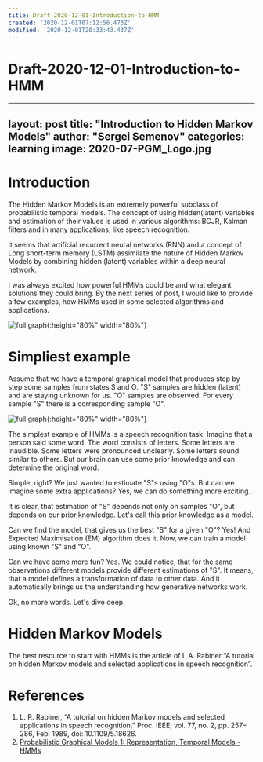 ```yaml
---
title: Draft-2020-12-01-Introduction-to-HMM
created: '2020-12-01T07:12:56.473Z'
modified: '2020-12-01T20:33:43.437Z'
---
```


# Draft-2020-12-01-Introduction-to-HMM

---
layout: post
title: "Introduction to Hidden Markov Models"
author: "Sergei Semenov"
categories: learning
image: 2020-07-PGM_Logo.jpg
---

# Introduction

The Hidden Markov Models is an extremely powerful subclass of probabilistic temporal models. The concept of using hidden(latent) variables and estimation of their values is used in various algorithms: BCJR, Kalman filters and in many applications, like speech recognition.

It seems that artificial recurrent neural networks (RNN) and a concept of Long short-term memory (LSTM) assimilate the nature of Hidden Markov Models by combining hidden (latent) variables within a deep neural network.

I was always excited how powerful HMMs could be and what elegant solutions they could bring. By the next series of post, I would like to provide a few examples, how HMMs used in some selected algorithms and applications.

![full graph](https://simonrus.github.io/about/assets/img/2020-12_BCJR_Trellis.svg "Graph"){:height="80%" width="80%"}

# Simpliest example
Assume that we have a temporal graphical model that produces step by step some samples from states S and O.  "S" samples are hidden (latent) and are staying unknown for us. "O" samples are observed. For every sample "S" there is a corresponding sample "O". 

![full graph](https://simonrus.github.io/about/assets/img/2020-12_HMM_States.png "Graph"){:height="80%" width="80%"}

The simplest example of HMMs is a speech recognition task. Imagine that a person said some word. The word consists of letters.  Some letters are inaudible. Some letters were pronounced unclearly. Some letters sound similar to others. But our brain can use some prior knowledge and can determine the original word.

Simple, right? We just wanted to estimate "S"s using "O"s. But can we imagine some extra applications? Yes, we can do something more exciting. 

It is clear, that estimation of "S" depends not only on samples "O", but depends on our prior knowledge. Let's call this prior knowledge as a model. 

Can we find the model, that gives us the best "S" for a given "O"? Yes! And Expected Maximisation (EM) algorithm does it.  Now, we can train a model using known "S" and "O". 

Can we have some more fun? Yes. We could notice, that for the same observations different models provide different estimations of "S". It means, that a model defines a transformation of data to other data. And it automatically brings us the understanding how generative networks work. 

Ok, no more words. Let's dive deep.

# Hidden Markov Models
The best resource to start with HMMs is the article of L.A. Rabiner “A tutorial on hidden Markov models and selected applications in speech recognition”. 


#

# References
1. L. R. Rabiner, “A tutorial on hidden Markov models and selected applications in speech recognition,” Proc. IEEE, vol. 77, no. 2, pp. 257–286, Feb. 1989, doi: 10.1109/5.18626.
2. [Probabilistic Graphical Models 1: Representation, Temporal Models - HMMs](https://www.coursera.org/lecture/probabilistic-graphical-models/temporal-models-hmms-goxoT)







